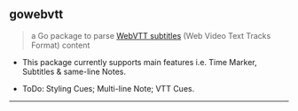 ## gowebvtt

> a Go package to parse [WebVTT subtitles](https://developer.mozilla.org/en-US/docs/Web/API/WebVTT_API) (Web Video Text Tracks Format) content 

* This package currently supports main features i.e. Time Marker, Subtitles & same-line Notes.

* ToDo: Styling Cues; Multi-line Note; VTT Cues.

---

